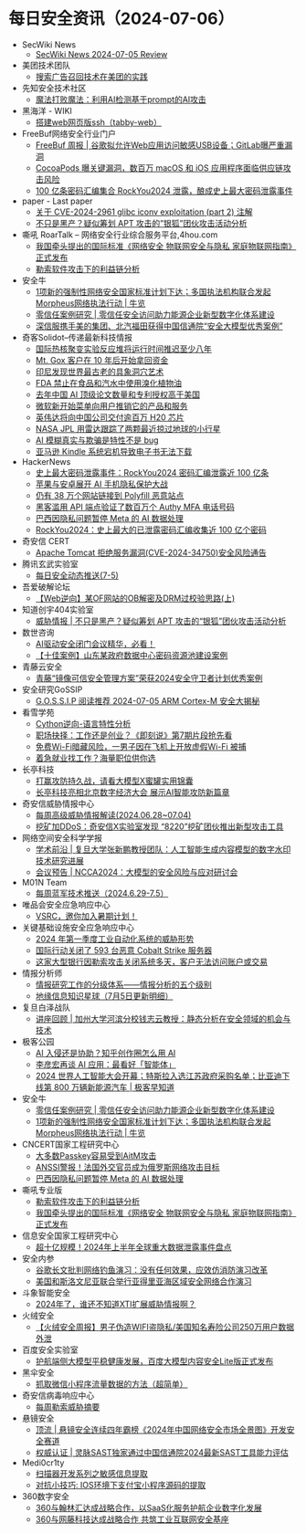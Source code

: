 # 每日安全资讯（2024-07-06）

- SecWiki News
  - [SecWiki News 2024-07-05 Review](http://www.sec-wiki.com/?2024-07-05)
- 美团技术团队
  - [搜索广告召回技术在美团的实践](https://tech.meituan.com/2024/07/05/the-practice-of-search-advertising-recall-technology-in-meituan.html)
- 先知安全技术社区
  - [魔法打败魔法：利用AI检测基于prompt的AI攻击](https://xz.aliyun.com/t/14997)
- 黑海洋 - WIKI
  - [搭建web网页版ssh（tabby-web）](https://blog.upx8.com/4208)
- FreeBuf网络安全行业门户
  - [FreeBuf 周报 | 谷歌拟允许Web应用访问敏感USB设备；GitLab曝严重漏洞](https://www.freebuf.com/news/405330.html)
  - [CocoaPods 曝关键漏洞，数百万 macOS 和 iOS 应用程序面临供应链攻击风险](https://www.freebuf.com/news/405257.html)
  - [100 亿条密码汇编集合 RockYou2024 泄露，酿成史上最大密码泄露事件](https://www.freebuf.com/news/405256.html)
- paper - Last paper
  - [关于 CVE-2024-2961 glibc iconv exploitation (part 2) 注解](https://paper.seebug.org/3191/)
  - [不只是黑产？疑似筹划 APT 攻击的”银狐”团伙攻击活动分析](https://paper.seebug.org/3192/)
- 嘶吼 RoarTalk – 网络安全行业综合服务平台,4hou.com
  - [我国牵头提出的国际标准《网络安全 物联网安全与隐私 家庭物联网指南》正式发布](https://www.4hou.com/posts/J16P)
  - [勒索软件攻击下的利益链分析](https://www.4hou.com/posts/rqy4)
- 安全牛
  - [1项新的强制性网络安全国家标准计划下达；多国执法机构联合发起Morpheus网络执法行动 | 牛览](https://www.aqniu.com/vendor/105548.html)
  - [零信任案例研究 | 零信任安全访问助力能源企业新型数字化体系建设](https://www.aqniu.com/vendor/105547.html)
  - [深信服携手美的集团、北汽福田获得中国信通院“安全大模型优秀案例”](https://www.aqniu.com/vendor/105543.html)
- 奇客Solidot–传递最新科技情报
  - [国际热核聚变实验反应堆将运行时间推迟至少八年](https://www.solidot.org/story?sid=78621)
  - [Mt. Gox 客户在 10 年后开始拿回资金](https://www.solidot.org/story?sid=78620)
  - [印尼发现世界最古老的具象洞穴艺术](https://www.solidot.org/story?sid=78619)
  - [FDA 禁止在食品和汽水中使用溴化植物油](https://www.solidot.org/story?sid=78618)
  - [去年中国 AI 顶级论文数量和专利授权高于美国](https://www.solidot.org/story?sid=78617)
  - [微软新开始菜单向用户推销它的产品和服务](https://www.solidot.org/story?sid=78616)
  - [英伟达将向中国公司交付逾百万 H20 芯片](https://www.solidot.org/story?sid=78615)
  - [NASA JPL 用雷达跟踪了两颗最近掠过地球的小行星](https://www.solidot.org/story?sid=78614)
  - [AI 模糊真实与欺骗是特性不是 bug](https://www.solidot.org/story?sid=78613)
  - [亚马逊 Kindle 系统宕机导致电子书无法下载](https://www.solidot.org/story?sid=78612)
- HackerNews
  - [史上最大密码泄露事件：RockYou2024 密码汇编泄露近 100 亿条](https://hackernews.cc/archives/53622)
  - [苹果与安卓展开 AI 手机隐私保护大战](https://hackernews.cc/archives/53618)
  - [仍有 38 万个网站链接到 Polyfill 恶意站点](https://hackernews.cc/archives/53615)
  - [黑客滥用 API 端点验证了数百万个 Authy MFA 电话号码](https://hackernews.cc/archives/53610)
  - [巴西因隐私问题暂停 Meta 的 AI 数据处理](https://hackernews.cc/archives/53599)
  - [RockYou2024：史上最大的已泄露密码汇编收集近 100 亿个密码](https://hackernews.cc/archives/53593)
- 奇安信 CERT
  - [Apache Tomcat 拒绝服务漏洞(CVE-2024-34750)安全风险通告](https://mp.weixin.qq.com/s?__biz=MzU5NDgxODU1MQ==&mid=2247501571&idx=1&sn=574d5dec651b6103d4d6e0e82d891092&chksm=fe79e39bc90e6a8dacf59710b83f675ab7664964c63de9aa806e385bde1a9b195dd4a826e6d5&scene=58&subscene=0#rd)
- 腾讯玄武实验室
  - [每日安全动态推送(7-5)](https://mp.weixin.qq.com/s?__biz=MzA5NDYyNDI0MA==&mid=2651959725&idx=1&sn=33a28ae6cd458df132648d1dc5ab509f&chksm=8baed132bcd95824320f80736457125d399a8436d0d0f8fe2a0be2695ff2a9f9998dae90ad1e&scene=58&subscene=0#rd)
- 吾爱破解论坛
  - [【Web逆向】某OF网站的OB解密及DRM过校验思路(上)](https://mp.weixin.qq.com/s?__biz=MjM5Mjc3MDM2Mw==&mid=2651140842&idx=1&sn=f53fa138714cf11b8a935f2f3e3114be&chksm=bd50a2be8a272ba8c990f6f62e2525037deef2b4418714d707d4ef692ee7d4c6b36438a73bad&scene=58&subscene=0#rd)
- 知道创宇404实验室
  - [威胁情报 | 不只是黑产？疑似筹划 APT 攻击的“银狐”团伙攻击活动分析](https://mp.weixin.qq.com/s?__biz=MzAxNDY2MTQ2OQ==&mid=2650979124&idx=1&sn=3887941fe49f0b4ab0a28800dc552e22&chksm=8079f906b70e7010dc877d91d7e74f9a422e4dddf6e00fcc33b2a8c659cb30d5c0c40ec1c592&scene=58&subscene=0#rd)
- 数世咨询
  - [AI驱动安全闭门会议精华，必看！](https://mp.weixin.qq.com/s?__biz=MzkxNzA3MTgyNg==&mid=2247513939&idx=1&sn=e5aa5925e818dc86179ee3bbdcc01730&chksm=c144c5eef6334cf8caf65134d9859f3d572bf039d1db1733b80e1c6ceadc2cdec4445605252c&scene=58&subscene=0#rd)
  - [【十佳案例】山东某政府数据中心密码资源池建设案例](https://mp.weixin.qq.com/s?__biz=MzkxNzA3MTgyNg==&mid=2247513939&idx=2&sn=258f36592bf5ca1e0825f4b32e3ea530&chksm=c144c5eef6334cf89836c3819284bfb6b127d77166fd8468c9472c869aca9346a94ba6efee2f&scene=58&subscene=0#rd)
- 青藤云安全
  - [青藤“镜像可信安全管理方案”荣获2024安全守卫者计划优秀案例](https://mp.weixin.qq.com/s?__biz=MzAwNDE4Mzc1NA==&mid=2650848925&idx=1&sn=4c89d0c26a3a61d407afef0c1d522240&chksm=80dbdd38b7ac542eb47374bab2f1a237a14a167fe36d023ba2f528d458e098f20b0fa439ba54&scene=58&subscene=0#rd)
- 安全研究GoSSIP
  - [G.O.S.S.I.P 阅读推荐 2024-07-05 ARM Cortex-M 安全大揭秘](https://mp.weixin.qq.com/s?__biz=Mzg5ODUxMzg0Ng==&mid=2247498376&idx=1&sn=52b537d37227fa870feedeeee3e85b4f&chksm=c063d451f7145d476dcb8ddf2b636f34c9ffd01f5931b5ef6bd9bb7ed53e2b7a215bcc45e31a&scene=58&subscene=0#rd)
- 看雪学苑
  - [Cython逆向-语言特性分析](https://mp.weixin.qq.com/s?__biz=MjM5NTc2MDYxMw==&mid=2458562186&idx=1&sn=bd95ad7951c93578ed5f0cbb1971332c&chksm=b18d9e0086fa1716382e78c54135a0a296fa215688b9a741576d41897729625284287e598faf&scene=58&subscene=0#rd)
  - [职场抉择：工作还是创业？《即刻说》第7期片段抢先看](https://mp.weixin.qq.com/s?__biz=MjM5NTc2MDYxMw==&mid=2458562186&idx=2&sn=7085f5c08173add64f467374c5dce32b&chksm=b18d9e0086fa17163ed27b27abe3c5afda858b362f87962296b21b5322c75631bde108adda01&scene=58&subscene=0#rd)
  - [免费Wi-Fi暗藏风险，一男子因在飞机上开放虚假Wi-Fi 被捕](https://mp.weixin.qq.com/s?__biz=MjM5NTc2MDYxMw==&mid=2458562186&idx=3&sn=c350f896017164a325683ced62802277&chksm=b18d9e0086fa1716d5e8edda474309fdd978fb610e5466b350faa7a9c3461e3b8c6a7575a70f&scene=58&subscene=0#rd)
  - [着急就业找工作？海量职位供你选](https://mp.weixin.qq.com/s?__biz=MjM5NTc2MDYxMw==&mid=2458562186&idx=4&sn=19ad6ede6880309f6156dacbeb63fabb&chksm=b18d9e0086fa1716f7039b35a2286c7f10d6e6ce85d2e265e687609fb98c7af87aa0f501f116&scene=58&subscene=0#rd)
- 长亭科技
  - [打赢攻防持久战，请看大模型X蜜罐实用锦囊](https://mp.weixin.qq.com/s?__biz=MzIwNDA2NDk5OQ==&mid=2651387931&idx=1&sn=8f5e6273622d2129e7624f039a6798a8&chksm=8d398993ba4e008509dd84f242909822cdd9d322cf941a0cb7f3af7b7a3ddc0f88adb23b4893&scene=58&subscene=0#rd)
  - [长亭科技亮相北京数字经济大会   展示AI智能攻防新篇章](https://mp.weixin.qq.com/s?__biz=MzIwNDA2NDk5OQ==&mid=2651387931&idx=2&sn=f848b24813fd4434122cbac78ddd48e7&chksm=8d398993ba4e008557ab286b5709bc27cf0f0140c9ddcff0627d64ee8d940077acdf76a72ffd&scene=58&subscene=0#rd)
- 奇安信威胁情报中心
  - [每周高级威胁情报解读(2024.06.28~07.04)](https://mp.weixin.qq.com/s?__biz=MzI2MDc2MDA4OA==&mid=2247510966&idx=1&sn=6672c77186b3de13d946b752887c8bcf&chksm=ea665cc1dd11d5d7fe2ed5ba3a40fb1abd07463bae09bc8c69d80fc0d6415d3248ced75401bf&scene=58&subscene=0#rd)
  - [挖矿加DDoS：奇安信X实验室发现 “8220”挖矿团伙推出新型攻击工具](https://mp.weixin.qq.com/s?__biz=MzI2MDc2MDA4OA==&mid=2247510966&idx=2&sn=36f3bc58809983007325b91babd97069&chksm=ea665cc1dd11d5d7352c9d47d94da4b2e88bf389cace03ee9c9bf7e3187224e16eb5c874398e&scene=58&subscene=0#rd)
- 网络空间安全科学学报
  - [学术前沿 | 复旦大学张新鹏教授团队：人工智能生成内容模型的数字水印技术研究进展](https://mp.weixin.qq.com/s?__biz=MzI0NjU2NDMwNQ==&mid=2247500987&idx=1&sn=f7c0396aba87b47f697cdd897e754208&chksm=e9bfd005dec85913a1949b3d9de7b84f1e6deedc0b1dde98c86fab0e3b7261fd75fb4d9d47e1&scene=58&subscene=0#rd)
  - [会议预告 | NCCA2024：大模型的安全风险与应对研讨会](https://mp.weixin.qq.com/s?__biz=MzI0NjU2NDMwNQ==&mid=2247500987&idx=2&sn=a578a69c5573c01ad02e275922fd24c7&chksm=e9bfd005dec859133649247fd61e7bff96939dd0e04775bb97e4e78f2fb458fe50763c7a2622&scene=58&subscene=0#rd)
- M01N Team
  - [每周蓝军技术推送（2024.6.29-7.5）](https://mp.weixin.qq.com/s?__biz=MzkyMTI0NjA3OA==&mid=2247493627&idx=1&sn=5c66c9d50c6aac61a790e7d7b487dbc3&chksm=c18427eaf6f3aefc3c2384df008113967d26bdfd7b2d38cf0f415d1a6da6b34d5dd237d53315&scene=58&subscene=0#rd)
- 唯品会安全应急响应中心
  - [VSRC，邀你加入暑期计划！](https://mp.weixin.qq.com/s?__biz=MzI5ODE0ODA5MQ==&mid=2652281651&idx=1&sn=ea3f7fc956d4bbda73b18295621b503b&chksm=f74872a7c03ffbb109b027053ac531659ca4f4496cd76d88541a35659af37abf1879d249e7f4&scene=58&subscene=0#rd)
- 关键基础设施安全应急响应中心
  - [2024 年第一季度工业自动化系统的威胁形势](https://mp.weixin.qq.com/s?__biz=MzkyMzAwMDEyNg==&mid=2247544762&idx=1&sn=ae1361f30c82e02e97a5014e9e06bd7b&chksm=c1e9a3ebf69e2afdf21a6ebef1d4d66d0b532debd8e0e8bb9a9333b7e096b3b4b6fda837c34a&scene=58&subscene=0#rd)
  - [国际行动关闭了 593 台恶意 Cobalt Strike 服务器](https://mp.weixin.qq.com/s?__biz=MzkyMzAwMDEyNg==&mid=2247544762&idx=2&sn=d63be04a87d95d04fbf3f94f6e243713&chksm=c1e9a3ebf69e2afd14c94785ba565f9dc440dd763e020e38dbdb248130d8687ec5239cf0b632&scene=58&subscene=0#rd)
  - [这家大型银行因勒索攻击关闭系统多天，客户无法访问账户或交易](https://mp.weixin.qq.com/s?__biz=MzkyMzAwMDEyNg==&mid=2247544762&idx=3&sn=ec944b7752bd98e6c8a6f20747b95464&chksm=c1e9a3ebf69e2afdd7b4def1f22b0356b98f3b60618471523ed6066adfc65957a3a66ae062e9&scene=58&subscene=0#rd)
- 情报分析师
  - [情报研究工作的分级体系——情报分析的五个级别](https://mp.weixin.qq.com/s?__biz=MzA3Mjc1MTkwOA==&mid=2650551923&idx=1&sn=36fc75ae56624a5b3ae6a5d188d96da0&chksm=87111838b066912e7291910efcbeb9c3ad1596f9945515a76c6e75e083b0739258a2d29e4067&scene=58&subscene=0#rd)
  - [地缘信息知识星球（7月5日更新明细）](https://mp.weixin.qq.com/s?__biz=MzA3Mjc1MTkwOA==&mid=2650551923&idx=2&sn=4cb11c2a69bc7211a81845cf7d03f74b&chksm=87111838b066912e31fd2add2440762df7859dbee11c90f54ad8389ea7da907680ff468709b8&scene=58&subscene=0#rd)
- 复旦白泽战队
  - [讲座回顾 | 加州大学河滨分校钱志云教授：静态分析在安全领域的机会与技术](https://mp.weixin.qq.com/s?__biz=MzU4NzUxOTI0OQ==&mid=2247490435&idx=1&sn=c46f2716545ef0e0cbae20430bc3ceda&chksm=fdeb9ffdca9c16ebdcc22f21170f248f03a0c2749e2d1f14ccc565b3ad2fb4e1b87a76609d20&scene=58&subscene=0#rd)
- 极客公园
  - [AI 入侵还是协助？知乎创作圈怎么用 AI](https://mp.weixin.qq.com/s?__biz=MTMwNDMwODQ0MQ==&mid=2653046803&idx=1&sn=ad631cfd1dba3d156fda290559dbfac7&chksm=7e5735a54920bcb37ad151273a59ae1bf81b74faaa95f70db379bb7bf1bfc292e34eef5d857c&scene=58&subscene=0#rd)
  - [李彦宏再谈 AI 应用：最看好「智能体」](https://mp.weixin.qq.com/s?__biz=MTMwNDMwODQ0MQ==&mid=2653046803&idx=2&sn=4d3c08316b3eb6e64bd5819bae8d31b5&chksm=7e5735a54920bcb3eb4f1f83782f329d9569c0513935689ca726a7d0b7e82e6f918c5426187e&scene=58&subscene=0#rd)
  - [2024 世界人工智能大会开幕；特斯拉入选江苏政府采购名单；比亚迪下线第 800 万辆新能源汽车 | 极客早知道](https://mp.weixin.qq.com/s?__biz=MTMwNDMwODQ0MQ==&mid=2653046791&idx=1&sn=265818326006811cb1200fa125d00f80&chksm=7e5735b14920bca74f517a809b8fa11ce0ee09162c3d0babbe1c821ecd90cb9a5f7638c1ba02&scene=58&subscene=0#rd)
- 安全牛
  - [零信任案例研究 | 零信任安全访问助力能源企业新型数字化体系建设](https://mp.weixin.qq.com/s?__biz=MjM5Njc3NjM4MA==&mid=2651130991&idx=1&sn=138094c6da7402028103be8bee418cdd&chksm=bd15bcbc8a6235aaa8b5f1e9be67e6b0d619199f5ee79bb4784b72d4efc9d8e4af24ce455614&scene=58&subscene=0#rd)
  - [1项新的强制性网络安全国家标准计划下达；多国执法机构联合发起Morpheus网络执法行动 | 牛览](https://mp.weixin.qq.com/s?__biz=MjM5Njc3NjM4MA==&mid=2651130991&idx=2&sn=f85c63054562bc079028801296cb5016&chksm=bd15bcbc8a6235aa8943a9d9b8a34751f11e98596eefc07570ece0f87d7daee1bbafdd3a096a&scene=58&subscene=0#rd)
- CNCERT国家工程研究中心
  - [大多数Passkey容易受到AitM攻击](https://mp.weixin.qq.com/s?__biz=MzUzNDYxOTA1NA==&mid=2247545707&idx=1&sn=b7e1a5578879f116c9f310253c3ab14e&chksm=fa9385aacde40cbc5503bc9ebd5e76c7641cf9de062e5d80880373b9da994566c3476376e7a6&scene=58&subscene=0#rd)
  - [ANSSI警报！法国外交官员成为俄罗斯网络攻击目标](https://mp.weixin.qq.com/s?__biz=MzUzNDYxOTA1NA==&mid=2247545707&idx=2&sn=4271d43df20416a2a749a5b2a87c643f&chksm=fa9385aacde40cbcf98fefe6b4758975e5bb9ffbbc52ee0c033371115cf76e5f64a8acdbfd38&scene=58&subscene=0#rd)
  - [巴西因隐私问题暂停 Meta 的 AI 数据处理](https://mp.weixin.qq.com/s?__biz=MzUzNDYxOTA1NA==&mid=2247545707&idx=3&sn=1cd88a6f125bdffa6bda53489ed30023&chksm=fa9385aacde40cbc05306c38a520d89a8065629f6a48e5af3de14d636eed30d33f214edfd3d1&scene=58&subscene=0#rd)
- 嘶吼专业版
  - [勒索软件攻击下的利益链分析](https://mp.weixin.qq.com/s?__biz=MzI0MDY1MDU4MQ==&mid=2247576090&idx=1&sn=f1bafd29788a5a20c03a6eebf64d969c&chksm=e9147a20de63f3368b715ebbbb9d125b5459a00ebafe338820551c335f8a6594a6246168bcb8&scene=58&subscene=0#rd)
  - [我国牵头提出的国际标准《网络安全 物联网安全与隐私 家庭物联网指南》正式发布](https://mp.weixin.qq.com/s?__biz=MzI0MDY1MDU4MQ==&mid=2247576090&idx=2&sn=167c017d8f2ff96ab9d6a5e1aed43554&chksm=e9147a20de63f33608537bf6d27c082ce296b0c74a6bb6059cee577179e6280538ed3f08240a&scene=58&subscene=0#rd)
- 信息安全国家工程研究中心
  - [超十亿规模！2024年上半年全球重大数据泄露事件盘点](https://mp.weixin.qq.com/s?__biz=MzU5OTQ0NzY3Ng==&mid=2247497107&idx=1&sn=520d40a739e19f0f6ec6aea65599007e&chksm=feb67480c9c1fd96792156ca0b1832262cd348662ffc429e51862b4682066fdde2431744141e&scene=58&subscene=0#rd)
- 安全内参
  - [谷歌长文批判网络钓鱼演习：没有任何效果，应效仿消防演习改革](https://mp.weixin.qq.com/s?__biz=MzI4NDY2MDMwMw==&mid=2247512112&idx=1&sn=9c99a78583e36ac75bbf9b2c42d02d4f&chksm=ebfaf710dc8d7e06dee330c7b9e38f14f61e05558be9df13f49213e57a899ccadbd8d44b4ce9&scene=58&subscene=0#rd)
  - [美国和斯洛文尼亚联合举行亚得里亚海区域安全网络合作演习](https://mp.weixin.qq.com/s?__biz=MzI4NDY2MDMwMw==&mid=2247512112&idx=2&sn=c54f74f8739a4f20c390af8a9048f6ce&chksm=ebfaf710dc8d7e06a76ec57e46fa91c1c3fb3de01a58bfcd7f2cd0997100ad86965568dff7e6&scene=58&subscene=0#rd)
- 斗象智能安全
  - [2024年了，谁还不知道XTI扩展威胁情报啊？](https://mp.weixin.qq.com/s?__biz=MzIwMjcyNzA5Mw==&mid=2247494915&idx=1&sn=8a8d18c42fefd01479f9597442ea83c6&chksm=96d8e6d9a1af6fcf846b24040569639bc578093f2aec8796037676ad913314132a6deba9d064&scene=58&subscene=0#rd)
- 火绒安全
  - [【火绒安全周报】男子伪造WIFI盗隐私/美国知名寿险公司250万用户数据外泄](https://mp.weixin.qq.com/s?__biz=MzI3NjYzMDM1Mg==&mid=2247519360&idx=1&sn=950519aa964430ae89109b236e3cbaab&chksm=eb7052bfdc07dba98c684ff06308afbb4f2d3aa2b0cf43fbf054d662f9035c96577e781f8f58&scene=58&subscene=0#rd)
- 百度安全实验室
  - [护航端侧大模型平稳健康发展，百度大模型内容安全Lite版正式发布](https://mp.weixin.qq.com/s?__biz=MzA3NTQ3ODI0NA==&mid=2247487251&idx=1&sn=5ebc47ebc8947ec3c8143fd2b2b2f023&chksm=9f6eaa98a819238e00f87e6c49fbf5eb0d37f2fd1b9d94f3d6a1248b3d5f5fe50d27edfc0b35&scene=58&subscene=0#rd)
- 黑伞安全
  - [抓取微信小程序流量数据的方法（超简单）](https://mp.weixin.qq.com/s?__biz=MzU0MzkzOTYzOQ==&mid=2247489236&idx=1&sn=dbff9303c6237cf78ab25587ff4b763b&chksm=fb029b8ccc75129afd006d58c89c7891d99585d60643e9cd60cb2413e973da6f7a09f2699022&scene=58&subscene=0#rd)
- 奇安信病毒响应中心
  - [每周勒索威胁摘要](https://mp.weixin.qq.com/s?__biz=MzI5Mzg5MDM3NQ==&mid=2247494125&idx=1&sn=b7b5cf19be6a9f25404c1ece624bbcf6&chksm=ec6999c5db1e10d379261c0d57f78769c774bb2d521ed61e8b1727b85e5564ce970ca19f38a5&scene=58&subscene=0#rd)
- 悬镜安全
  - [顶流 | 悬镜安全连续四年霸榜《2024年中国网络安全市场全景图》开发安全赛道](https://mp.weixin.qq.com/s?__biz=MzA3NzE2ODk1Mg==&mid=2647791074&idx=1&sn=ddd1cc4be54b7e1c7f1cd79b9493da55&chksm=87709db5b00714a39af13fbc8020e1deba3e4d79818f5edd88617af09d0d1c1cf0cc3c145915&scene=58&subscene=0#rd)
  - [权威认证 | 灵脉SAST独家通过中国信通院2024最新SAST工具能力评估](https://mp.weixin.qq.com/s?__biz=MzA3NzE2ODk1Mg==&mid=2647791074&idx=2&sn=9d81dcfdfb016ad6e6f64e3b0c8c2afc&chksm=87709db5b00714a3e4a3b925b736ec6e3089f8d92f16b85e02419c06adbbbecafd7fa65799f9&scene=58&subscene=0#rd)
- Medi0cr1ty
  - [扫描器开发系列之敏感信息提取](https://mp.weixin.qq.com/s?__biz=Mzg5ODE3NTU1OQ==&mid=2247484418&idx=1&sn=6c817b22ceb098263582d84d8f9b2298&chksm=c067c32af7104a3cc06e64a7d45f77d377b850a5df7757696ad64b8f398df0ade7a6417a9591&scene=58&subscene=0#rd)
  - [对抗小技巧: IOS环境下支付宝小程序源码的提取](https://mp.weixin.qq.com/s?__biz=Mzg5ODE3NTU1OQ==&mid=2247484418&idx=2&sn=f9b75f7d4868bf2f96a1104e88ca45ad&chksm=c067c32af7104a3c6ba0a3240f77569d8406c22eb5796f1849fafa261172f004bca7db725629&scene=58&subscene=0#rd)
- 360数字安全
  - [360与翰林汇达成战略合作，以SaaS化服务护航企业数字化发展](https://mp.weixin.qq.com/s?__biz=MzA4MTg0MDQ4Nw==&mid=2247572747&idx=1&sn=24e712bf20eba3a7fffd06d5b917eb12&chksm=9f8d4d03a8fac415dffc08ea0d5b8bd3a5a8222df913de44b66686eddbe20679097385f853c8&scene=58&subscene=0#rd)
  - [360与网藤科技达成战略合作 共筑工业互联网安全基座](https://mp.weixin.qq.com/s?__biz=MzA4MTg0MDQ4Nw==&mid=2247572747&idx=2&sn=85ba3c3ffef2056b9804fe9a647b008a&chksm=9f8d4d03a8fac415e9d992da2db28f2fca27abadddc0088f192a3fcfe3d58866f5e8c04fab55&scene=58&subscene=0#rd)
